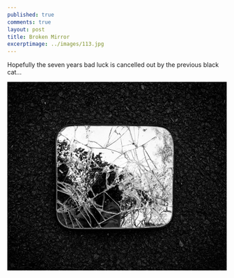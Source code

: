 ```yaml
---
published: true
comments: true
layout: post
title: Broken Mirror 
excerptimage: ../images/113.jpg
---
```


Hopefully the seven years bad luck is cancelled out by the previous black cat...

[![Image 113/365	25mm	f/8.0	ISO200	1/320](../images/113.jpg)](https://www.flickr.com/photos/tmadhavan/16657968373/)